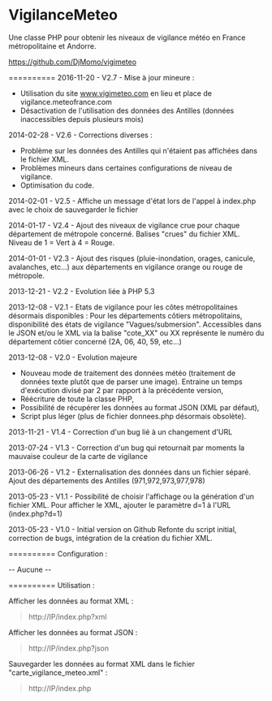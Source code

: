VigilanceMeteo
=================

Une classe PHP pour obtenir les niveaux de vigilance météo en France métropolitaine et Andorre.

https://github.com/DjMomo/vigimeteo

==========
2016-11-20 - V2.7 - Mise à jour mineure :
- Utilisation du site www.vigimeteo.com en lieu et place de vigilance.meteofrance.com
- Désactivation de l'utilisation des données des Antilles (données inaccessibles depuis plusieurs mois)

2014-02-28 - V2.6 - Corrections diverses :
- Problème sur les données des Antilles qui n'étaient pas affichées dans le fichier XML.
- Problèmes mineurs dans certaines configurations de niveau de vigilance.
- Optimisation du code.

2014-02-01 - V2.5 - Affiche un message d'état lors de l'appel à index.php avec le choix de sauvegarder le fichier

2014-01-17 - V2.4 - Ajout des niveaux de vigilance crue pour chaque département de métropole concerné. Balises "crues" du fichier XML. Niveau de 1 = Vert à 4 = Rouge.

2014-01-01 - V2.3 - Ajout des risques (pluie-inondation, orages, canicule, avalanches, etc...) aux départements en vigilance orange ou rouge de métropole.

2013-12-21 - V2.2 - Evolution liée à PHP 5.3

2013-12-08 - V2.1 - Etats de vigilance pour les côtes métropolitaines désormais disponibles :
Pour les départements côtiers métropolitains, disponibilité des états de vigilance "Vagues/submersion". Accessibles dans le JSON et/ou le XML via la balise "cote_XX" ou XX représente le numéro du département côtier concerné (2A, 06, 40, 59, etc...)

2013-12-08 - V2.0 - Evolution majeure
- Nouveau mode de traitement des données météo (traitement de données texte plutôt que de parser une image). Entraine un temps d'exécution divisé par 2 par rapport à la précédente version,
- Réécriture de toute la classe PHP,
- Possibilité de récupérer les données au format JSON (XML par défaut),
- Script plus léger (plus de fichier donnees.php désormais obsolète).

2013-11-21 - V1.4 - Correction d'un bug lié à un changement d'URL

2013-07-24 - V1.3 - Correction d'un bug qui retournait par moments la mauvaise couleur de la carte de vigilance

2013-06-26 - V1.2 - Externalisation des données dans un fichier séparé. Ajout des départements des Antilles (971,972,973,977,978)

2013-05-23 - V1.1 - Possibilité de choisir l'affichage ou la génération d'un fichier XML. 
Pour afficher le XML, ajouter le paramètre d=1 à l'URL (index.php?d=1)

2013-05-23 - V1.0 - Initial version on Github
Refonte du script initial, correction de bugs, intégration de la création du fichier XML.

==========
Configuration :

-- Aucune --

==========
Utilisation :

Afficher les données au format XML :
> http://IP/index.php?xml

Afficher les données au format JSON :
> http://IP/index.php?json

Sauvegarder les données au format XML dans le fichier "carte_vigilance_meteo.xml" :
> http://IP/index.php
